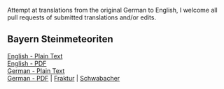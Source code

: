 Attempt at translations from the original German to English, I welcome all pull requests of submitted translations and/or edits.

## Bayern Steinmeteoriten

[English - Plain Text](full-text-english.md)  
[English - PDF](https://cdn.solaranamnesis.com/Gumbel/Bayern/gumbel_bayern_1878_english_PDFlaTex.pdf)  
[German - Plain Text](full-text-german.md)   
[German - PDF](https://cdn.solaranamnesis.com/Gumbel/Bayern/gumbel_bayern_1878_german_PDFlaTex.pdf) | [Fraktur](https://cdn.solaranamnesis.com/Gumbel/Bayern/gumbel_bayern_1878_german-frak.pdf) | [Schwabacher](https://cdn.solaranamnesis.com/Gumbel/Bayern/gumbel_bayern_1878_german-swab.pdf)  
